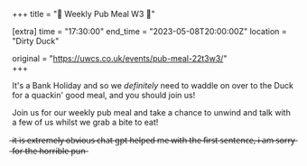 +++
title = "🍲 Weekly Pub Meal W3 🍲"

[extra]
time = "17:30:00"
end_time = "2023-05-08T20:00:00Z"
location = "Dirty Duck"

original = "https://uwcs.co.uk/events/pub-meal-22t3w3/"    
+++

It's a Bank Holiday and so we *definitely* need to waddle on over to the Duck for a quackin' good meal, and you should join us! 

Join us for our weekly pub meal and take a chance to unwind and talk with a few of us whilst we grab a bite to eat!

 ̶i̶t̶ ̶i̶s̶ ̶e̶x̶t̶r̶e̶m̶e̶l̶y̶ ̶o̶b̶v̶i̶o̶u̶s̶ ̶c̶h̶a̶t̶ ̶g̶p̶t̶ ̶h̶e̶l̶p̶e̶d̶ ̶m̶e̶ ̶w̶i̶t̶h̶ ̶t̶h̶e̶ ̶f̶i̶r̶s̶t̶ ̶s̶e̶n̶t̶e̶n̶c̶e̶,̶ ̶i̶ ̶a̶m̶ ̶s̶o̶r̶r̶y̶ ̶f̶o̶r̶ ̶t̶h̶e̶ ̶h̶o̶r̶r̶i̶b̶l̶e̶ ̶p̶u̶n̶
